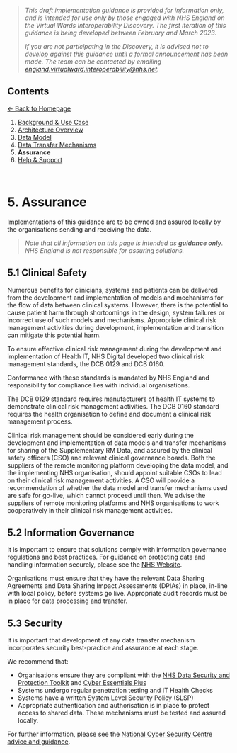 > *This draft implementation guidance is provided for information only, and is intended for use only by those engaged with NHS England on the Virtual Wards Interoperability Discovery. The first iteration of this guidance is being developed between February and March 2023.* 
>
> *If you are not participating in the Discovery, it is advised not to develop against this guidance until a formal announcement has been made. The team can be contacted by emailing england.virtualward.interoperability@nhs.net.*


## Contents
[&larr; Back to Homepage](/README.md)
1. [Background & Use Case](/1_Background.md)
2. [Architecture Overview](/2_Architecture.md)
3. [Data Model](/3_Data_Model.md)
4. [Data Transfer Mechanisms](/4_Data_Transfer_Mechanisms.md)
5. **Assurance**
6. [Help & Support](/6_Support.md)

<br>

# 5. Assurance

Implementations of this guidance are to be owned and assured locally by the organisations sending and receiving the data. 

> *Note that all information on this page is intended as **guidance only**. NHS England is not responsible for assuring solutions.*

## 5.1 Clinical Safety

Numerous benefits for clinicians, systems and patients can be delivered from the development and implementation of models and mechanisms for the flow of data between clinical systems. However, there is the potential to cause patient harm through shortcomings in the design, system failures or incorrect use of such models and mechanisms. Appropriate clinical risk management activities during development, implementation and transition can mitigate this potential harm.

To ensure effective clinical risk management during the development and implementation of Health IT, NHS Digital developed two clinical risk management standards, the DCB 0129 and DCB 0160.

Conformance with these standards is mandated by NHS England and responsibility for compliance lies with individual organisations.

The DCB 0129 standard requires manufacturers of health IT systems to demonstrate clinical risk management activities. The DCB 0160 standard requires the health organisation to define and document a clinical risk management process.

Clinical risk management should be considered early during the development and implementation of data models and transfer mechanisms for sharing of the Supplementary RM Data, and assured by the clinical safety officers (CSO) and relevant clinical governance boards. Both the suppliers of the remote monitoring platform developing the data model, and the implementing NHS organisation, should appoint suitable CSOs to lead on their clinical risk management activities. A CSO will provide a recommendation of whether the data model and transfer mechanisms used are safe for go-live, which cannot proceed until then. We advise the suppliers of remote monitoring platforms and NHS organisations to work cooperatively in their clinical risk management activities. 

## 5.2 Information Governance

It is important to ensure that solutions comply with information governance regulations and best practices. For guidance on protecting data and handling information securely, please see the [NHS Website](https://digital.nhs.uk/data-and-information/looking-after-information/data-security-and-information-governance). 

Organisations must ensure that they have the relevant Data Sharing Agreements and Data Sharing Impact Assessments (DPIAs) in place, in-line with local policy, before systems go live. Appropriate audit records must be in place for data processing and transfer. 

## 5.3 Security

It is important that development of any data transfer mechanism incorporates security best-practice and assurance at each stage. 

We recommend that:
- Organisations ensure they are compliant with the [NHS Data Security and Protection Toolkit](https://www.dsptoolkit.nhs.uk/) and [Cyber Essentials Plus](https://www.ncsc.gov.uk/cyberessentials/overview)
- Systems undergo regular penetration testing and IT Health Checks
- Systems have a written System Level Security Policy (SLSP)
- Appropriate authentication and authorisation is in place to protect access to shared data. These mechanisms must be tested and assured locally. 

For further information, please see the [National Cyber Security Centre advice and guidance](https://www.ncsc.gov.uk/section/advice-guidance/all-topics).
